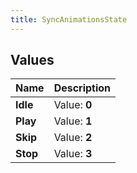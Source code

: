 ```yaml
---
title: SyncAnimationsState
---
```


## Values
| Name | Description |
| ---- | ----------- |
| **Idle** | Value: **0** |
| **Play** | Value: **1** |
| **Skip** | Value: **2** |
| **Stop** | Value: **3** |


